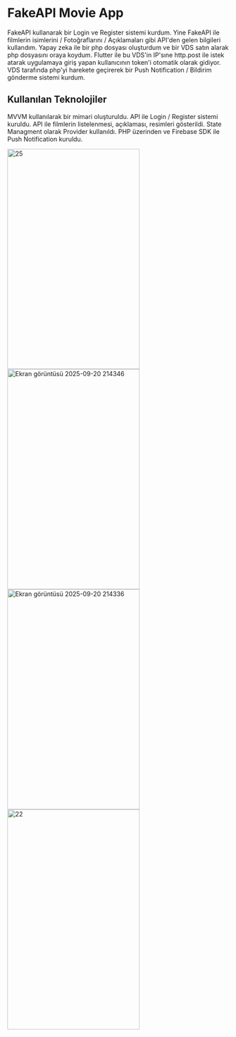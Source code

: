 # FakeAPI Movie App

FakeAPI kullanarak bir Login ve Register sistemi kurdum. Yine FakeAPI ile filmlerin isimlerini / Fotoğraflarını / Açıklamaları gibi API'den gelen bilgileri kullandım.
Yapay zeka ile bir php dosyası oluşturdum ve bir VDS satın alarak php dosyasını oraya koydum. Flutter ile bu VDS'in IP'sıne http.post ile istek atarak uygulamaya giriş yapan kullanıcının token'i otomatik olarak gidiyor. VDS tarafında php'yi harekete geçirerek bir Push Notification / Bildirim gönderme sistemi kurdum.

## Kullanılan Teknolojiler

MVVM kullanılarak bir mimari oluşturuldu. 
API ile Login / Register sistemi kuruldu.
API ile filmlerin listelenmesi, açıklaması, resimleri gösterildi.
State Managment olarak Provider kullanıldı.
PHP üzerinden ve Firebase SDK ile Push Notification kuruldu. 







<img width="300" height="500" alt="25" src="https://github.com/user-attachments/assets/73373968-4882-422a-906c-41b385148a52" />
<img width="300" height="500" alt="Ekran görüntüsü 2025-09-20 214346" src="https://github.com/user-attachments/assets/3501e5e3-0532-4e56-878a-16edac9bc719" />
<img width="300" height="500" alt="Ekran görüntüsü 2025-09-20 214336" src="https://github.com/user-attachments/assets/540318a8-5628-40bb-a5a9-8bd4e4f78035" />
<img width="300" height="500" alt="22" src="https://github.com/user-attachments/assets/3b0121ef-e29b-470f-ae77-749a1a618525" />

